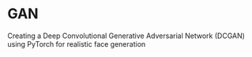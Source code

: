 # GAN
Creating a Deep Convolutional Generative Adversarial Network (DCGAN) using PyTorch for realistic face generation
